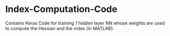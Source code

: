 # Index-Computation-Code
Contains Keras Code for training 1 hidden layer NN whose weights are used to compute the Hessian and the index (in MATLAB).


